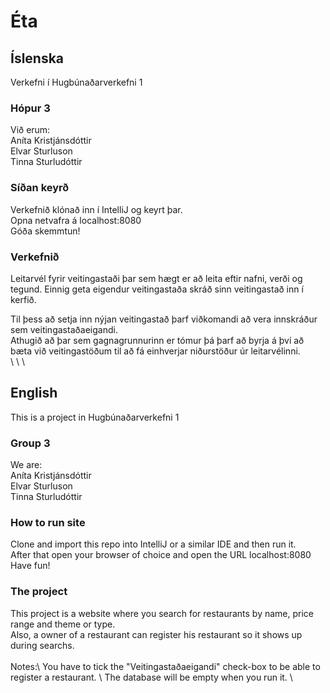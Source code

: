 Éta 
=============

## Íslenska
Verkefni í Hugbúnaðarverkefni 1 

### Hópur 3
Við erum:  
Aníta Kristjánsdóttir \
Elvar Sturluson \
Tinna Sturludóttir

### Síðan keyrð
Verkefnið klónað inn í IntelliJ og keyrt þar. \
Opna netvafra á localhost:8080 \
Góða skemmtun!

### Verkefnið
Leitarvél fyrir veitingastaði þar sem hægt er að leita eftir nafni, verði og tegund. Einnig geta eigendur veitingastaða skráð sinn veitingastað inn í kerfið.  

Til þess að setja inn nýjan veitingastað þarf viðkomandi að vera innskráður sem veitingastaðaeigandi. \
Athugið að þar sem gagnagrunnurinn er tómur þá þarf að byrja á því að bæta við veitingastöðum til að fá einhverjar niðurstöður úr leitarvélinni.\
\ 
\ 
\  
  
## English
This is a project in Hugbúnaðarverkefni 1

### Group 3
We are:  
Aníta Kristjánsdóttir \
Elvar Sturluson \
Tinna Sturludóttir

### How to run site
Clone and import this repo into IntelliJ or a similar IDE and then run it. \
After that open your browser of choice and open the URL localhost:8080 \
Have fun! 

### The project
This project is a website where you search for restaurants by name, price range and theme or type. \
Also, a owner of a restaurant can register his restaurant so it shows up during searchs. \
\
Notes:\ 
You have to tick the "Veitingastaðaeigandi" check-box to be able to register a restaurant. \ 
The database will be empty when you run it. \
